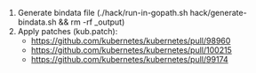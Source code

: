1. Generate bindata file (./hack/run-in-gopath.sh hack/generate-bindata.sh && rm -rf _output)
2. Apply patches (kub.patch):
    - https://github.com/kubernetes/kubernetes/pull/98960
    - https://github.com/kubernetes/kubernetes/pull/100215
    - https://github.com/kubernetes/kubernetes/pull/99174

